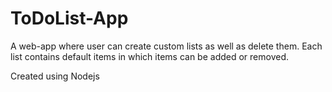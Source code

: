 # ToDoList-App
A web-app where user can create custom lists as well as delete them.
Each list contains default items in which items can be added or removed.

Created using Nodejs
